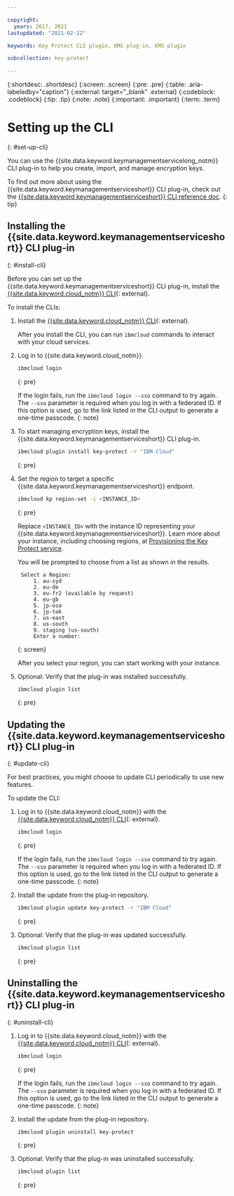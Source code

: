 ```yaml
---

copyright:
  years: 2017, 2021
lastupdated: "2021-02-22"

keywords: Key Protect CLI plugin, KMS plug-in, KMS plugin

subcollection: key-protect

---
```


{:shortdesc: .shortdesc}
{:screen: .screen}
{:pre: .pre}
{:table: .aria-labeledby="caption"}
{:external: target="_blank" .external}
{:codeblock: .codeblock}
{:tip: .tip}
{:note: .note}
{:important: .important}
{:term: .term}

# Setting up the CLI
{: #set-up-cli}

You can use the {{site.data.keyword.keymanagementservicelong_notm}} CLI plug-in
to help you create, import, and manage encryption keys.

To find out more about using the {{site.data.keyword.keymanagementserviceshort}}
CLI plug-in, check out the
[{{site.data.keyword.keymanagementserviceshort}} CLI reference doc](/docs/key-protect?topic=key-protect-cli-reference).
{: tip}

## Installing the {{site.data.keyword.keymanagementserviceshort}} CLI plug-in
{: #install-cli}

Before you can set up the {{site.data.keyword.keymanagementserviceshort}} CLI
plug-in, install the
[{{site.data.keyword.cloud_notm}} CLI](/docs/cli?topic=cli-getting-started){: external}.

To install the CLIs:

1. Install the
[{{site.data.keyword.cloud_notm}} CLI](/docs/cli?topic=cli-getting-started){: external}.

    After you install the CLI, you can run `ibmcloud` commands to interact with
    your cloud services.

1. Log in to {{site.data.keyword.cloud_notm}}.

   ```sh
   ibmcloud login
   ```
   {: pre}

   If the login fails, run the `ibmcloud login --sso` command to try again. The
   `--sso` parameter is required when you log in with a federated ID. If this
   option is used, go to the link listed in the CLI output to generate a
   one-time passcode.
   {: note}

1. To start managing encryption keys, install the {{site.data.keyword.keymanagementserviceshort}} CLI plug-in.

   ```sh
   ibmcloud plugin install key-protect -r "IBM Cloud"
   ```
   {: pre}

1. Set the region to target a specific {{site.data.keyword.keymanagementserviceshort}} endpoint.

   ```sh
   ibmcloud kp region-set -i <INSTANCE_ID>
   ```
   {: pre}

   Replace `<INSTANCE_ID>` with the instance ID representing your {{site.data.keyword.keymanagementserviceshort}}. Learn more about your instance, including choosing regions, at [Provisioning the Key Protect service](/docs/key-protect?topic=key-protect-provision).
   
   You will be prompted to choose from a list as shown in the results.
   
   ```
    Select a Region:
		1. au-syd
		2. eu-de
		3. eu-fr2 (available by request)
		4. eu-gb
		5. jp-osa
		6. jp-tok
		7. us-east
		8. us-south
		9. staging (us-south)
		Enter a number: 
   ```
   {: screen}
   
   After you select your region, you can start working with your instance.
    
1. Optional: Verify that the plug-in was installed successfully.

   ```sh
   ibmcloud plugin list
   ```
   {: pre}

## Updating the {{site.data.keyword.keymanagementserviceshort}} CLI plug-in
{: #update-cli}

For best practices, you might choose to update CLI periodically to use new features.

To update the CLI:

1. Log in to {{site.data.keyword.cloud_notm}} with the
[{{site.data.keyword.cloud_notm}} CLI](/docs/cli?topic=cli-getting-started){: external}.

    ```sh
    ibmcloud login
    ```
    {: pre}

    If the login fails, run the `ibmcloud login --sso` command to try again. The
    `--sso` parameter is required when you log in with a federated ID. If this
    option is used, go to the link listed in the CLI output to generate a
    one-time passcode.
    {: note}

2. Install the update from the plug-in repository.

    ```sh
    ibmcloud plugin update key-protect -r "IBM Cloud"
    ```
    {: pre}

3. Optional: Verify that the plug-in was updated successfully.

    ```sh
    ibmcloud plugin list
    ```
    {: pre}

## Uninstalling the {{site.data.keyword.keymanagementserviceshort}} CLI plug-in
{: #uninstall-cli}

1. Log in to {{site.data.keyword.cloud_notm}} with the
[{{site.data.keyword.cloud_notm}} CLI](/docs/cli?topic=cli-getting-started){: external}.

    ```sh
    ibmcloud login
    ```
    {: pre}

    If the login fails, run the `ibmcloud login --sso` command to try again. The
    `--sso` parameter is required when you log in with a federated ID. If this
    option is used, go to the link listed in the CLI output to generate a
    one-time passcode.
    {: note}

2. Install the update from the plug-in repository.

    ```sh
    ibmcloud plugin uninstall key-protect
    ```
    {: pre}

3. Optional: Verify that the plug-in was uninstalled successfully.

    ```sh
    ibmcloud plugin list
    ```
    {: pre}
